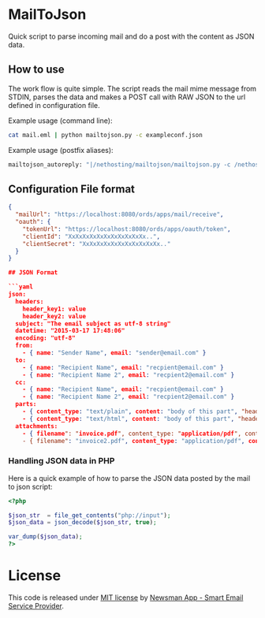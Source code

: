 # MailToJson

Quick script to parse incoming mail and do a post with the content as JSON data.

## How to use

The work flow is quite simple. The script reads the mail mime message from STDIN, parses
the data and makes a POST call with RAW JSON to the url defined in configuration file.

Example usage (command line):
```bash
cat mail.eml | python mailtojson.py -c exampleconf.json
```

Example usage (postfix aliases):
```bash
mailtojson_autoreply: "|/nethosting/mailtojson/mailtojson.py -c /nethosting/mailtojson/exampleconf.json"
```
## Configuration File format
```json
{
  "mailUrl": "https://localhost:8080/ords/apps/mail/receive",
  "oauth": {
    "tokenUrl": "https://localhost:8080/ords/apps/oauth/token",
    "clientId": "XxXxXxXxXxXxXxXxXxXxXx..",
    "clientSecret": "XxXxXxXxXxXxXxXxXxXxXx.."
  }
}

## JSON Format

```yaml
json:
  headers:
    header_key1: value
    header_key2: value
  subject: "The email subject as utf-8 string"
  datetime: "2015-03-17 17:48:06"
  encoding: "utf-8"
  from:
    - { name: "Sender Name", email: "sender@email.com" }
  to:
    - { name: "Recipient Name", email: "recpient@email.com" }
    - { name: "Recipient Name 2", email: "recpient2@email.com" }
  cc:
    - { name: "Recipient Name", email: "recpient@email.com" }
    - { name: "Recipient Name 2", email: "recpient2@email.com" }
  parts:
    - { content_type: "text/plain", content: "body of this part", "headers": { "header_key1": value, "header_key2": value } }
    - { content_type: "text/html", content: "body of this part", "headers": { "header_key1": value, "header_key2": value } }
  attachments:
    - { filename": "invoice.pdf", content_type: "application/pdf", content: "base64 of binary data" }
    - { filename": "invoice2.pdf", content_type: "application/pdf", content: "base64 of binary data" }
```

### Handling JSON data in PHP

Here is a quick example of how to parse the JSON data posted by the mail to json script:

```php
<?php

$json_str  = file_get_contents("php://input");
$json_data = json_decode($json_str, true);

var_dump($json_data);
?>
```

# License

This code is released under [MIT license](https://github.com/Newsman/MailToJson/blob/master/LICENSE) by [Newsman App - Smart Email Service Provider](https://www.newsman.app).
